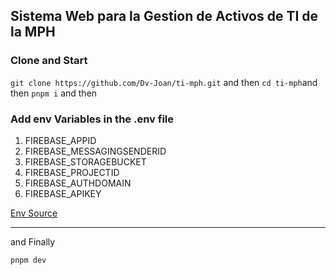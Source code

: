 ## Sistema Web para la Gestion de Activos de TI de la MPH

### Clone and Start

`git clone https://github.com/Dv-Joan/ti-mph.git` and then
`cd ti-mph`and then
`pnpm i` and then

### Add env Variables in the .env file

1. FIREBASE_APPID
2. FIREBASE_MESSAGINGSENDERID
3. FIREBASE_STORAGEBUCKET
4. FIREBASE_PROJECTID
5. FIREBASE_AUTHDOMAIN
6. FIREBASE_APIKEY

[Env Source](https://console.firebase.google.com/u/0/)

---

and Finally

`pnpm dev`
